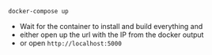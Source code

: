 ```bash
docker-compose up
```

- Wait for the container to install and build everything and
- either open up the url with the IP from the docker output
- or open `http://localhost:5000`
